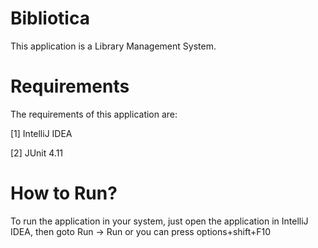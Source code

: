 Bibliotica
===================================
This application is a Library Management System.


Requirements
=============

The requirements of this application are:

[1] IntelliJ IDEA

[2] JUnit 4.11


How to Run?
============

To run the application in your system, just open the application in IntelliJ IDEA,
then goto Run -> Run or you can press options+shift+F10


